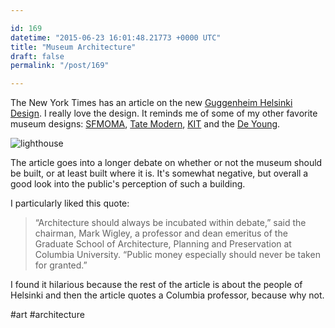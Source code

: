 ```yaml
---

id: 169
datetime: "2015-06-23 16:01:48.21773 +0000 UTC"
title: "Museum Architecture"
draft: false
permalink: "/post/169"

---
```


The New York Times has an article on the new [Guggenheim Helsinki Design](http://nyti.ms/1K7Y8MZ). I really love the design. It reminds me of some of my other favorite museum designs: [SFMOMA](https://commons.wikimedia.org/wiki/File:San_Francisco_Museum_of_Modern_Art_in_2011.jpg), [Tate Modern](https://commons.wikimedia.org/wiki/File:Tate_Modern_viewed_from_Thames_Pleasure_Boat_-_geograph.org.uk_-_307445.jpg), [KIT](https://en.wikipedia.org/wiki/Kunst_im_Tunnel) and the [De Young](https://commons.wikimedia.org/wiki/File:M._H._de_Young_Memorial_Museum.jpg).

![lighthouse](http://static01.nyt.com/images/2015/06/23/arts/HELSINKI3/HELSINKI3-articleLarge-v2.jpg)

The article goes into a longer debate on whether or not the museum should be built, or at least built where it is. It's somewhat negative, but overall a good look into the public's perception of such a building.

I particularly liked this quote:

 > “Architecture should always be incubated within debate,” said the chairman, Mark Wigley, a professor and dean emeritus of the Graduate School of Architecture, Planning and Preservation at Columbia University. “Public money especially should never be taken for granted.”

I found it hilarious because the rest of the article is about the people of Helsinki and then the article quotes a Columbia professor, because why not. 

#art #architecture
